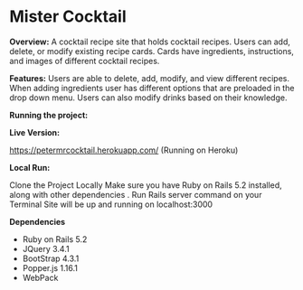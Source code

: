 # Mister Cocktail

<b>Overview:</b>
A cocktail recipe site that holds cocktail recipes.  Users can add, delete, or modify existing recipe cards.  Cards have ingredients, instructions, and images of different cocktail recipes.

<b>Features:</b>
Users are able to delete, add, modify, and view different recipes.   When adding ingredients  user has different options that are preloaded in the drop down menu.  Users can also modify drinks based on their knowledge.

<b>Running the project:</b>

<b>Live Version:</b>

https://petermrcocktail.herokuapp.com/ (Running on Heroku)

<b>Local Run:</b>  

Clone the Project Locally
Make sure you have Ruby on Rails 5.2 installed, along with other dependencies .
Run Rails server command on your Terminal
Site will be up and running on localhost:3000


<b>Dependencies</b>
* Ruby on Rails 5.2
* JQuery 3.4.1
* BootStrap 4.3.1
* Popper.js 1.16.1
* WebPack
